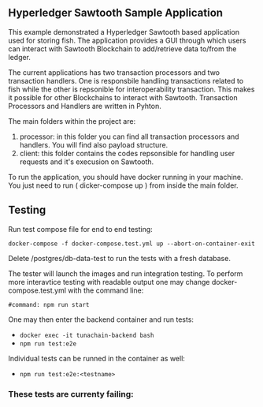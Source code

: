 ## Hyperledger Sawtooth Sample Application

This example demonstrated a Hyperledger Sawtooth based application used for storing fish. The application provides a GUI through which users can interact with Sawtooth Blockchain to add/retrieve data to/from the ledger.

The current applications has two transaction processors and two transaction handlers. One is responsbile handling transactions related to fish while the other is repsonible for interoperability transaction. This makes it possible for other Blockchains to interact with Sawtooth. Transaction Processors and Handlers are written in Pyhton. 

The main folders within the project are:

1. processor: in this folder you can find all transaction processors and handlers. You will find also payload structure.
2. client: this folder contains the codes repsonsible for handling user requests and it's execusion on Sawtooth.

To run the application, you should have docker running in your machine. You just need to run ( dicker-compose up ) from inside the main folder.

## Testing

Run test compose file for end to end testing:

`docker-compose -f docker-compose.test.yml up --abort-on-container-exit`

Delete /postgres/db-data-test to run the tests with a fresh database.

The tester will launch the images and run integration testing. To perform more interavtice testing with readable output one may change docker-compose.test.yml with the command line:

`#command: npm run start`

One may then enter the backend container and run tests:

- `docker exec -it tunachain-backend bash`
- `npm run test:e2e`

Individual tests can be runned in the container as well:

- `npm run test:e2e:<testname>`

### These tests are currenty failing:

